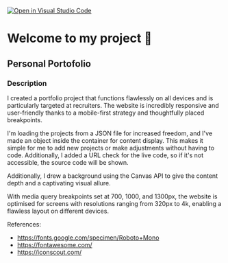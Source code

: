 [![Open in Visual Studio Code](https://classroom.github.com/assets/open-in-vscode-c66648af7eb3fe8bc4f294546bfd86ef473780cde1dea487d3c4ff354943c9ae.svg)](https://classroom.github.com/online_ide?assignment_repo_id=9881916&assignment_repo_type=AssignmentRepo)

# Welcome to my project 🦊

## Personal Portofolio

### Description

I created a portfolio project that functions flawlessly on all devices and is particularly targeted at recruiters. The website is incredibly responsive and user-friendly thanks to a mobile-first strategy and thoughtfully placed breakpoints.

I'm loading the projects from a JSON file for increased freedom, and I've made an object inside the container for content display. This makes it simple for me to add new projects or make adjustments without having to code. Additionally, I added a URL check for the live code, so if it's not accessible, the source code will be shown.

Additionally, I drew a background using the Canvas API to give the content depth and a captivating visual allure.

With media query breakpoints set at 700, 1000, and 1300px, the website is optimised for screens with resolutions ranging from 320px to 4k, enabling a flawless layout on different devices.

References:

- https://fonts.google.com/specimen/Roboto+Mono
- https://fontawesome.com/
- https://iconscout.com/
